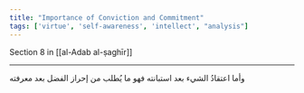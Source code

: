 ```yaml
---
title: "Importance of Conviction and Commitment"
tags: ['virtue', 'self-awareness', 'intellect', "analysis"]
---
```


 Section 8 in [[al-Adab al-ṣaghīr]]

---
وأما اعتقادُ الشيء بعد استبانته فهو ما يُطلب من إحراز الفضل بعد معرفته
